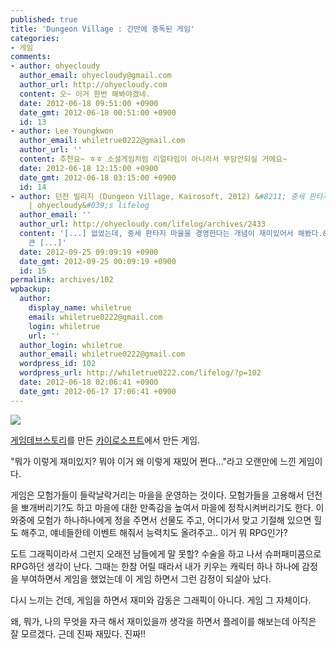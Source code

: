 ```yaml
---
published: true
title: 'Dungeon Village : 간만에 중독된 게임'
categories:
- 게임
comments:
- author: ohyecloudy
  author_email: ohyecloudy@gmail.com
  author_url: http://ohyecloudy.com
  content: 오~ 이거 한번 해봐야겠네.
  date: 2012-06-18 09:51:00 +0900
  date_gmt: 2012-06-18 00:51:00 +0900
  id: 13
- author: Lee Youngkwon
  author_email: whiletrue0222@gmail.com
  author_url: ''
  content: 추천요~ ㅎㅎ 소셜게임처럼 리얼타임이 아니라서 부담안되실 거에요~
  date: 2012-06-18 12:15:00 +0900
  date_gmt: 2012-06-18 03:15:00 +0900
  id: 14
- author: 던전 빌리지 (Dungeon Village, Kairosoft, 2012) &#8211; 중세 판타지 마을을 경영한다는 개념이 재미있다
    | ohyecloudy&#039;s lifelog
  author_email: ''
  author_url: http://ohyecloudy.com/lifelog/archives/2433
  content: '[...] 없었는데, 중세 판타지 마을을 경영한다는 개념이 재미있어서 해봤다.&nbsp;@whiletrue0222&nbsp;소개가
    큰 [...]'
  date: 2012-09-25 09:09:19 +0900
  date_gmt: 2012-09-25 00:09:19 +0900
  id: 15
permalink: archives/102
wpbackup:
  author:
    display_name: whiletrue
    email: whiletrue0222@gmail.com
    login: whiletrue
    url: ''
  author_login: whiletrue
  author_email: whiletrue0222@gmail.com
  wordpress_id: 102
  wordpress_url: http://whiletrue0222.com/lifelog/?p=102
  date: 2012-06-18 02:06:41 +0900
  date_gmt: 2012-06-17 17:06:41 +0900
---
```


![](https://lh6.ggpht.com/pZX2gyLnRr2EPN6EKlXsFsukh505P6kqdKn7OyNA11nRf5bUBTdTxxrGgMxCTBzjeaE=w705)

[게임데브스토리](https://play.google.com/store/apps/details?id=net.kairosoft.android.gamedev3en&hl=ko)를
만든 [카이로소프트](http://kairopark.jp/)에서 만든 게임.

"뭐가 이렇게 재미있지? 뭐야 이거 왜 이렇게 재밌어 쩐다..."라고 오랜만에 느낀 게임이다.

게임은 모험가들이 들락날락거리는 마을을 운영하는 것이다.
모험가들을 고용해서 던전을 뽀개버리기?도 하고 마을에 대한 만족감을 높여서 마을에 정착시켜버리기도 한다.
이 와중에 모험가 하나하나에게  정을 주면서 선물도 주고, 어디가서 맞고 기절해 있으면 힐도 해주고, 얘네들한테 이벤트 해줘서 능력치도
올려주고.. 이거 뭐 RPG인가?

도트 그래픽이라서 그런지 오래전 남들에게 말 못할? 수술을 하고 나서 슈퍼패미콤으로 RPG하던 생각이 난다.
그때는 한참 어릴 때라서 내가 키우는 캐릭터 하나 하나에 감정을 부여하면서 게임을 했었는데 이 게임 하면서 그런 감정이 되살아 났다.

다시 느끼는 건데, 게임을 하면서 재미와 감동은 그래픽이 아니다.
게임 그 자체이다.

왜, 뭐가, 나의 무엇을 자극 해서 재미있을까 생각을 하면서 플레이를 해보는데 아직은 잘 모르겠다.
근데 진짜 재밌다. 진짜!!
